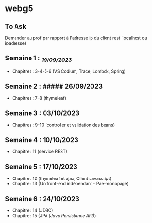 # webg5

## To Ask
Demander au prof par rapport à l'adresse ip du client rest (localhost ou ipadresse)

## Semaine 1 : <sub>_19/09/2023_</sub>
- Chapitres : 3-4-5-6 (VS Codium, Trace, Lombok, Spring)

## Semaine 2 : ##### 26/09/2023
- Chapitres : 7-8 (thymeleaf)

## Semaine 3 : 03/10/2023
- Chapitres : 9-10 (controller et validation des beans)

## Semaine 4 : 10/10/2023
- Chapitre : 11 (service REST)

## Semaine 5 : 17/10/2023
- Chapitre : 12 (thymeleaf et ajax, Client Javascript)
- Chapitre : 13 (Un front-end indépendant - Pae-monopage)

## Semaine 6 : 24/10/2023
- Chapitre : 14 (JDBC)
- Chapitre : 15 (JPA _(Java Persistance API)_)


 
